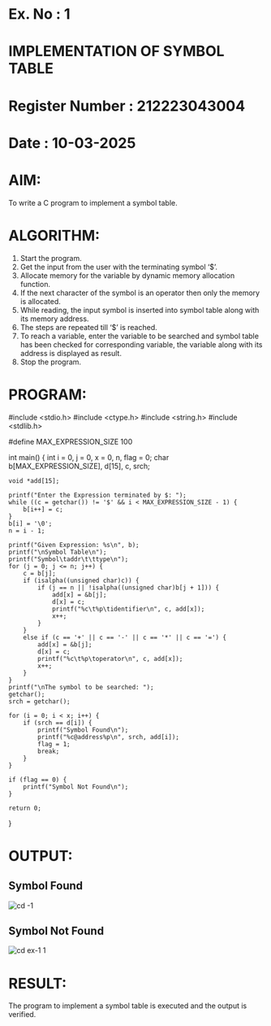 # Ex. No : 1

# IMPLEMENTATION OF SYMBOL TABLE

# Register Number : 212223043004

# Date : 10-03-2025

# AIM:

To write a C program to implement a symbol table.

# ALGORITHM:

1. Start the program.
2. Get the input from the user with the terminating symbol ‘$’.
3. Allocate memory for the variable by dynamic memory allocation function.
4. If the next character of the symbol is an operator then only the memory is allocated.
5. While reading, the input symbol is inserted into symbol table along with its memory address.
6. The steps are repeated till ‘$’ is reached.
7. To reach a variable, enter the variable to be searched and symbol table has been checked for corresponding variable, the variable along with its address is displayed as result.
8. Stop the program.

# PROGRAM:

#include <stdio.h>
#include <ctype.h>
#include <string.h>
#include <stdlib.h>

#define MAX_EXPRESSION_SIZE 100

int main() {
    int i = 0, j = 0, x = 0, n, flag = 0;
    char b[MAX_EXPRESSION_SIZE], d[15], c, srch;
    

    void *add[15];
    
    printf("Enter the Expression terminated by $: ");
    while ((c = getchar()) != '$' && i < MAX_EXPRESSION_SIZE - 1) {
        b[i++] = c;
    }
    b[i] = '\0';
    n = i - 1;

    printf("Given Expression: %s\n", b);
    printf("\nSymbol Table\n");
    printf("Symbol\taddr\t\ttype\n");
    for (j = 0; j <= n; j++) {
        c = b[j];
        if (isalpha((unsigned char)c)) {
            if (j == n || !isalpha((unsigned char)b[j + 1])) {
                add[x] = &b[j]; 
                d[x] = c; 
                printf("%c\t%p\tidentifier\n", c, add[x]);
                x++;
            }
        }
        else if (c == '+' || c == '-' || c == '*' || c == '=') {
            add[x] = &b[j];
            d[x] = c; 
            printf("%c\t%p\toperator\n", c, add[x]);
            x++;
        }
    }
    printf("\nThe symbol to be searched: ");
    getchar();
    srch = getchar();

    for (i = 0; i < x; i++) {
        if (srch == d[i]) {
            printf("Symbol Found\n");
            printf("%c@address%p\n", srch, add[i]);
            flag = 1;
            break;
        }
    }

    if (flag == 0) {
        printf("Symbol Not Found\n");
    }

    return 0;
}


# OUTPUT:

## Symbol Found
![cd -1](https://github.com/user-attachments/assets/80a92fb0-599d-4cdf-b98e-fd779669908f)

## Symbol Not Found
![cd ex-1 1](https://github.com/user-attachments/assets/c6391125-cb13-4406-8a19-cd5169703d5e)


# RESULT:

The program to implement a symbol table is executed and the output is verified.
